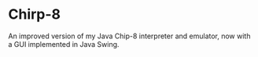 # Chirp-8
An improved version of my Java Chip-8 interpreter and emulator, now with a GUI implemented in Java Swing.
